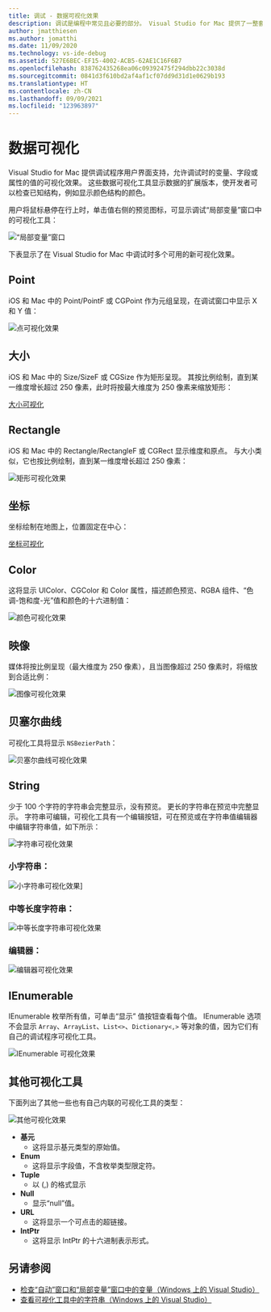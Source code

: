 ```yaml
---
title: 调试 - 数据可视化效果
description: 调试是编程中常见且必要的部分。 Visual Studio for Mac 提供了一整套易于调试的功能。 本文介绍在调试程序中检查对象时可以查看的各种数据可视化效果。
author: jmatthiesen
ms.author: jomatthi
ms.date: 11/09/2020
ms.technology: vs-ide-debug
ms.assetid: 527E6BEC-EF15-4002-ACB5-62AE1C16F6B7
ms.openlocfilehash: 838762435268ea06c09392475f294dbb22c3038d
ms.sourcegitcommit: 0841d3f610bd2af4af1cf07dd9d31d1e0629b193
ms.translationtype: HT
ms.contentlocale: zh-CN
ms.lasthandoff: 09/09/2021
ms.locfileid: "123963897"
---
```

# <a name="data-visualizations"></a>数据可视化

Visual Studio for Mac 提供调试程序用户界面支持，允许调试时的变量、字段或属性的值的可视化效果。 这些数据可视化工具显示数据的扩展版本，使开发者可以检查已知结构，例如显示颜色结构的颜色。

用户将鼠标悬停在行上时，单击值右侧的预览图标，可显示调试“局部变量”窗口中的可视化工具：

![“局部变量”窗口](media/data-visualizations-image9.png)

下表显示了在 Visual Studio for Mac 中调试时多个可用的新可视化效果。

## <a name="point"></a>Point
iOS 和 Mac 中的 Point/PointF 或 CGPoint 作为元组呈现，在调试窗口中显示 X 和 Y 值：

![点可视化效果](media/data-visualizations-image10.png)

## <a name="size"></a>大小
iOS 和 Mac 中的 Size/SizeF 或 CGSize 作为矩形呈现。 其按比例绘制，直到某一维度增长超过 250 像素，此时将按最大维度为 250 像素来缩放矩形：

[大小可视化](media/data-visualizations-image11.png)

## <a name="rectangle"></a>Rectangle
iOS 和 Mac 中的 Rectangle/RectangleF 或 CGRect 显示维度和原点。 与大小类似，它也按比例绘制，直到某一维度增长超过 250 像素：

![矩形可视化效果](media/data-visualizations-image12.png)

## <a name="coordinate"></a>坐标
坐标绘制在地图上，位置固定在中心：

[坐标可视化](media/data-visualizations-image13.png)

## <a name="color"></a>Color
这将显示 UIColor、CGColor 和 Color 属性，描述颜色预览、RGBA 组件、“色调-饱和度-光”值和颜色的十六进制值：

![颜色可视化效果](media/data-visualizations-image14.png)

## <a name="images"></a>映像

媒体将按比例呈现（最大维度为 250 像素），且当图像超过 250 像素时，将缩放到合适比例：

![图像可视化效果](media/data-visualizations-image15.png)

## <a name="bezier-curves"></a>贝塞尔曲线

可视化工具将显示 `NSBezierPath`：

![贝塞尔曲线可视化效果](media/data-visualizations-image16.png)

## <a name="string"></a>String

少于 100 个字符的字符串会完整显示，没有预览。 更长的字符串在预览中完整显示。 字符串可编辑，可视化工具有一个编辑按钮，可在预览或在字符串值编辑器中编辑字符串值，如下所示：

![字符串可视化效果](media/data-visualizations-image17.png)

### <a name="small-strings"></a>小字符串：
![小字符串可视化效果](media/data-visualizations-image18.png)]

### <a name="medium-length-strings"></a>中等长度字符串：
![中等长度字符串可视化效果](media/data-visualizations-image19.png)

### <a name="editor"></a>编辑器：

![编辑器可视化效果](media/data-visualizations-image21.png)

## <a name="ienumerable"></a>IEnumerable

IEnumerable 枚举所有值，可单击“显示”  值按钮查看每个值。 IEnumerable 选项不会显示 `Array`、`ArrayList`、`List<>`、`Dictionary<,>` 等对象的值，因为它们有自己的调试程序可视化工具。

![IEnumerable 可视化效果](media/data-visualizations-image22.png)

## <a name="other-visualizers"></a>其他可视化工具

下面列出了其他一些也有自己内联的可视化工具的类型：

![其他可视化效果](media/data-visualizations-image23.png)

* **基元**
  * 这将显示基元类型的原始值。
* **Enum**
  * 这将显示字段值，不含枚举类型限定符。
* **Tuple**
  * 以 (,) 的格式显示
* **Null**
  * 显示“null”值。
* **URL**
  * 这将显示一个可点击的超链接。
* **IntPtr**
  * 这将显示 IntPtr 的十六进制表示形式。

## <a name="see-also"></a>另请参阅

- [检查“自动”窗口和“局部变量”窗口中的变量（Windows 上的 Visual Studio）](/visualstudio/debugger/autos-and-locals-windows)
- [查看可视化工具中的字符串（Windows 上的 Visual Studio）](/visualstudio/debugger/string-visualizer-dialog-box)
